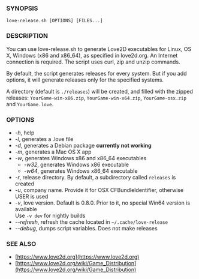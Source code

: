 ### SYNOPSIS
`love-release.sh [OPTIONS] [FILES...]`

### DESCRIPTION
You can use love-release.sh to generate Love2D executables for Linux, OS X, Windows (x86 and x86_64),
as specified in love2d.org.
An Internet connection is required. The script uses curl, zip and unzip commands.

By default, the script generates releases for every system. But if you add options, 
it will generate releases only for the specified systems.

A directory (default is `./releases`) will be created, and filled with the zipped releases:
`YourGame-win-x86.zip`, `YourGame-win-x64.zip`, `YourGame-osx.zip` and `YourGame.love`.

### OPTIONS
- *-h*,  help
- *-l*,  generates a .love file
- *-d*,  generates a Debian package **currently not working**
- *-m*,  generates a Mac OS X app
- *-w*,  generates Windows x86 and x86_64 executables
  - *-w32*,  generates Windows x86 executable
  - *-w64*,  generates Windows x86_64 executable
- *-r*,  release directory. By default, a subdirectory called `releases` is created
- *-u*,  company name. Provide it for OSX CFBundleIdentifier, otherwise USER is used
- *-v*,  love version. Default is 0.8.0. Prior to it, no special Win64 version is available  
         Use `-v dev` for nightly builds
- *--refresh*,  refresh the cache located in `~/.cache/love-release`
- *--debug*,    dumps script variables. Does not make releases

### SEE ALSO
- [https://www.love2d.org](https://www.love2d.org)
- [https://www.love2d.org/wiki/Game_Distribution](https://www.love2d.org/wiki/Game_Distribution)
